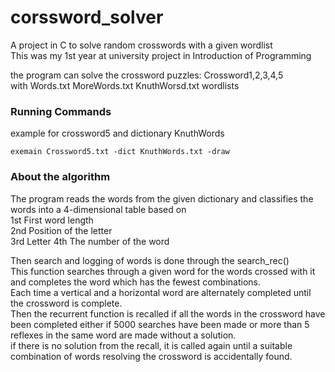# corssword_solver
A project in C to solve random crosswords with a given wordlist  
This was my 1st year at university project in Introduction of Programming


the program can solve the crossword puzzles: Crossword1,2,3,4,5   
with Words.txt MoreWords.txt KnuthWorsd.txt wordlists 

### Running Commands
example for crossword5 and dictionary KnuthWords

```exemain Crossword5.txt -dict KnuthWords.txt -draw```

### About the algorithm
The program reads the words from the given dictionary and classifies the words into a 4-dimensional table based on  
1st First word length  
2nd Position of the letter  
3rd Letter 
4th The number of the word  


Then search and logging of words is done through the search_rec()  
This function searches through a given word for the words crossed with it and completes the word which has the fewest combinations.  
Each time a vertical and a horizontal word are alternately completed until the crossword is complete.  
Then the recurrent function is recalled if all the words in the crossword have been completed either if 5000 searches have been made or more than 5 reflexes in the same word are made without a solution.  
if there is no solution from the recall, it is called again until a suitable combination of words resolving the crossword is accidentally found.  
